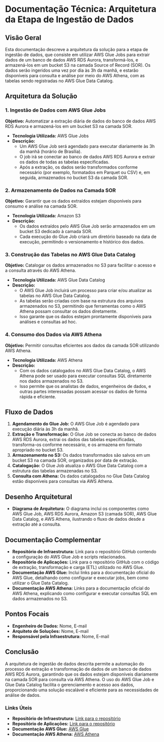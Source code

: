 # Documentação Técnica: Arquitetura da Etapa de Ingestão de Dados

## Visão Geral

Esta documentação descreve a arquitetura da solução para a etapa de ingestão de dados, que consiste em utilizar AWS Glue Jobs para extrair dados de um banco de dados AWS RDS Aurora, transformá-los, e armazená-los em um bucket S3 na camada Source of Record (SOR). Os dados serão ingeridos uma vez por dia às 3h da manhã, e estarão disponíveis para consulta e análise por meio do AWS Athena, com as tabelas sendo registradas no AWS Glue Data Catalog.

## Arquitetura da Solução

### 1. Ingestão de Dados com AWS Glue Jobs

**Objetivo:** Automatizar a extração diária de dados do banco de dados AWS RDS Aurora e armazená-los em um bucket S3 na camada SOR.

- **Tecnologia Utilizada:** AWS Glue Jobs
- **Descrição:** 
  - Um AWS Glue Job será agendado para executar diariamente às 3h da manhã (horário de Brasília). 
  - O job irá se conectar ao banco de dados AWS RDS Aurora e extrair os dados de todas as tabelas especificadas.
  - Após a extração, os dados serão transformados conforme necessário (por exemplo, formatados em Parquet ou CSV) e, em seguida, armazenados no bucket S3 da camada SOR.

### 2. Armazenamento de Dados na Camada SOR

**Objetivo:** Garantir que os dados extraídos estejam disponíveis para consumo e análise na camada SOR.

- **Tecnologia Utilizada:** Amazon S3
- **Descrição:** 
  - Os dados extraídos pelo AWS Glue Job serão armazenados em um bucket S3 dedicado à camada SOR. 
  - Cada execução do Glue Job criará um diretório baseado na data de execução, permitindo o versionamento e histórico dos dados.

### 3. Construção das Tabelas no AWS Glue Data Catalog

**Objetivo:** Catalogar os dados armazenados no S3 para facilitar o acesso e a consulta através do AWS Athena.

- **Tecnologia Utilizada:** AWS Glue Data Catalog
- **Descrição:** 
  - O AWS Glue Job incluirá um processo para criar e/ou atualizar as tabelas no AWS Glue Data Catalog. 
  - As tabelas serão criadas com base na estrutura dos arquivos armazenados no S3, permitindo que ferramentas como o AWS Athena possam consultar os dados diretamente.
  - Isso garante que os dados estejam prontamente disponíveis para análises e consultas ad hoc.

### 4. Consumo dos Dados via AWS Athena

**Objetivo:** Permitir consultas eficientes aos dados da camada SOR utilizando AWS Athena.

- **Tecnologia Utilizada:** AWS Athena
- **Descrição:**
  - Com os dados catalogados no AWS Glue Data Catalog, o AWS Athena pode ser usado para executar consultas SQL diretamente nos dados armazenados no S3.
  - Isso permite que os analistas de dados, engenheiros de dados, e outras partes interessadas possam acessar os dados de forma rápida e eficiente.

## Fluxo de Dados

1. **Agendamento do Glue Job:** O AWS Glue Job é agendado para execução diária às 3h da manhã.
2. **Extração e Transformação:** O Glue Job se conecta ao banco de dados AWS RDS Aurora, extrai os dados das tabelas especificadas, transforma-os conforme necessário, e os armazena em formato apropriado no bucket S3.
3. **Armazenamento no S3:** Os dados transformados são salvos em um bucket S3 na camada SOR, organizados por data de extração.
4. **Catalogação:** O Glue Job atualiza o AWS Glue Data Catalog com a estrutura das tabelas armazenadas no S3.
5. **Consulta com Athena:** Os dados catalogados no Glue Data Catalog estão disponíveis para consultas via AWS Athena.

## Desenho Arquitetural

- **Diagrama de Arquitetura:** O diagrama inclui os componentes como AWS Glue Job, AWS RDS Aurora, Amazon S3 (camada SOR), AWS Glue Data Catalog, e AWS Athena, ilustrando o fluxo de dados desde a extração até a consulta.

## Documentação Complementar

- **Repositório de Infraestrutura:** Link para o repositório GitHub contendo a configuração do AWS Glue Job e scripts relacionados.
- **Repositório de Aplicações:** Link para o repositório GitHub com o código de extração, transformação e carga (ETL) utilizado no AWS Glue.
- **Documentação AWS Glue:** Inclui links para a documentação oficial do AWS Glue, detalhando como configurar e executar jobs, bem como utilizar o Glue Data Catalog.
- **Documentação AWS Athena:** Links para a documentação oficial do AWS Athena, explicando como configurar e executar consultas SQL em dados armazenados no S3.

## Pontos Focais

- **Engenheiro de Dados:** Nome, E-mail
- **Arquiteto de Soluções:** Nome, E-mail
- **Responsável pela Infraestrutura:** Nome, E-mail

## Conclusão

A arquitetura de ingestão de dados descrita permite a automação do processo de extração e transformação de dados de um banco de dados AWS RDS Aurora, garantindo que os dados estejam disponíveis diariamente na camada SOR para consulta via AWS Athena. O uso do AWS Glue Job e Glue Data Catalog facilita o gerenciamento e acesso aos dados, proporcionando uma solução escalável e eficiente para as necessidades de análise de dados.

### Links Úteis
- **Repositório de Infraestrutura:** [Link para o repositório](#)
- **Repositório de Aplicações:** [Link para o repositório](#)
- **Documentação AWS Glue:** [AWS Glue](https://aws.amazon.com/glue/)
- **Documentação AWS Athena:** [AWS Athena](https://aws.amazon.com/athena/)
